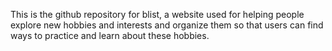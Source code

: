 This is the github repository for blist, a website used for helping people explore new hobbies and interests and organize them so that users can find ways to practice and learn about these hobbies.
